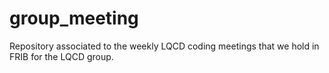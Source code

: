 # group_meeting

Repository associated to the weekly LQCD coding meetings that we hold in FRIB for the LQCD group.
